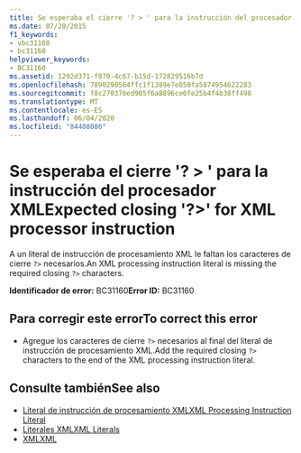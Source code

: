 ```yaml
---
title: Se esperaba el cierre '? > ' para la instrucción del procesador XML
ms.date: 07/20/2015
f1_keywords:
- vbc31160
- bc31160
helpviewer_keywords:
- BC31160
ms.assetid: 1292d371-f870-4c67-b15d-172829516b7d
ms.openlocfilehash: 7890290564ffc1f1389e7e050fa5874954622283
ms.sourcegitcommit: f8c270376ed905f6a8896ce0fe25b4f4b38ff498
ms.translationtype: MT
ms.contentlocale: es-ES
ms.lasthandoff: 06/04/2020
ms.locfileid: "84408086"
---
```

# <a name="expected-closing--for-xml-processor-instruction"></a><span data-ttu-id="dfab3-102">Se esperaba el cierre '? > ' para la instrucción del procesador XML</span><span class="sxs-lookup"><span data-stu-id="dfab3-102">Expected closing '?>' for XML processor instruction</span></span>
<span data-ttu-id="dfab3-103">A un literal de instrucción de procesamiento XML le faltan los caracteres de cierre `?>` necesarios.</span><span class="sxs-lookup"><span data-stu-id="dfab3-103">An XML processing instruction literal is missing the required closing `?>` characters.</span></span>  
  
 <span data-ttu-id="dfab3-104">**Identificador de error:** BC31160</span><span class="sxs-lookup"><span data-stu-id="dfab3-104">**Error ID:** BC31160</span></span>  
  
## <a name="to-correct-this-error"></a><span data-ttu-id="dfab3-105">Para corregir este error</span><span class="sxs-lookup"><span data-stu-id="dfab3-105">To correct this error</span></span>  
  
- <span data-ttu-id="dfab3-106">Agregue los caracteres de cierre `?>` necesarios al final del literal de instrucción de procesamiento XML.</span><span class="sxs-lookup"><span data-stu-id="dfab3-106">Add the required closing `?>` characters to the end of the XML processing instruction literal.</span></span>  
  
## <a name="see-also"></a><span data-ttu-id="dfab3-107">Consulte también</span><span class="sxs-lookup"><span data-stu-id="dfab3-107">See also</span></span>

- [<span data-ttu-id="dfab3-108">Literal de instrucción de procesamiento XML</span><span class="sxs-lookup"><span data-stu-id="dfab3-108">XML Processing Instruction Literal</span></span>](../language-reference/xml-literals/xml-processing-instruction-literal.md)
- [<span data-ttu-id="dfab3-109">Literales XML</span><span class="sxs-lookup"><span data-stu-id="dfab3-109">XML Literals</span></span>](../language-reference/xml-literals/index.md)
- [<span data-ttu-id="dfab3-110">XML</span><span class="sxs-lookup"><span data-stu-id="dfab3-110">XML</span></span>](../programming-guide/language-features/xml/index.md)
